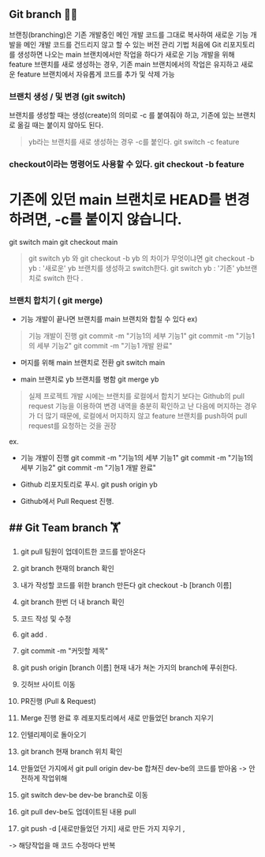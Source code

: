 ## Git branch 🏋️‍♂️

브랜칭(branching)은 기존 개발중인 메인 개발 코드를 그대로 복사하여 새로운 기능 개발을 메인 개발 코드를 건드리지 않고 할 수 있는 버전 관리 기법
처음에 Git 리포지토리를 생성하면 나오는 main 브랜치에서만 작업을 하다가 새로운 기능 개발을 위해 feature 브랜치를 새로 생성하는 경우, 기존 main 브랜치에서의 작업은 유지하고 새로운 feature 브랜치에서 자유롭게 코드를 추가 및 삭제 가능


### 브랜치 생성 / 및 변경 (git switch)

브랜치를 생성할 때는 생성(create)의 의미로 -c 를 붙여줘야 하고, 기존에 있는 브랜치로 옮길 때는 붙이지 않아도 된다.

> yb라는 브랜치를 새로 생성하는 경우 -c를 붙인다. git switch -c feature

### checkout이라는 명령어도 사용할 수 있다. git checkout -b feature

# 기존에 있던 main 브랜치로 HEAD를 변경하려면, -c를 붙이지 않습니다.
git switch main
git checkout main


> git switch yb 와 git checkout -b yb 의 차이가 무엇이냐면 
> git checkout -b yb : '새로운' yb 브랜치를 생성하고 switch한다.
> git switch yb : '기존' yb브랜치로 switch 한다 .


### 브랜치 합치기 ( git merge) 

- 기능 개발이 끝나면 브랜치를 main 브랜치와 합칠 수 있다
ex) 
>  기능 개발이 진행
git commit -m "기능1의 세부 기능1"
git commit -m "기능1의 세부 기능2"
git commit -m "기능1 개발 완료"

- 머지를 위해 main 브랜치로 전환
git switch main

- main 브랜치로 yb 브랜치를 병함
git merge yb


> 실제 프로젝트 개발 시에는 브랜치를 로컬에서 합치기 보다는 Github의 pull request 기능을 이용하여 변경 내역을 충분히 확인하고 난 다음에 머지하는 경우가 더 많기 때문에, 로컬에서 머지하지 않고 feature 브랜치를 push하여 pull request를 요청하는 것을 권장

ex.
- 기능 개발이 진행
git commit -m "기능1의 세부 기능1"
git commit -m "기능1의 세부 기능2"
git commit -m "기능1 개발 완료"

- Github 리포지토리로 푸시.
git push origin yb

- Github에서 Pull Request 진행.


## ## Git Team branch 🏋️‍


1. git pull 
팀원이 업데이트한 코드를 받아온다

2. git branch 
현재의 branch 확인

3. 내가 작성할 코드를 위한 branch 만든다
git checkout -b [branch 이름]

4. git branch 
한번 더 내 branch 확인

5. 코드 작성 및 수정

6. git add .

7. git commit -m  "커밋할 제목"

8. git push origin [branch 이름]
현재 내가 쳐논 가지의 branch에 푸쉬한다.

9. 깃허브 사이트 이동

10. PR진행 (Pull & Request)

11. Merge 진행 완료 후 레포지토리에서 새로 만들었던 branch 지우기

12. 인텔리제이로 돌아오기

13. git branch 
현재 branch 위치 확인

14. 만들었던 가지에서 git pull origin dev-be 
합쳐진 dev-be의 코드를 받아옴 -> 안전하게 작업위해

15. git switch dev-be
dev-be branch로 이동

16. git pull 
dev-be도 업데이트된 내용 pull

17. git push -d [새로만들었던 가지]
새로 만든 가지 지우기 ,

-> 해당작업을 매 코드 수정마다 반복 
